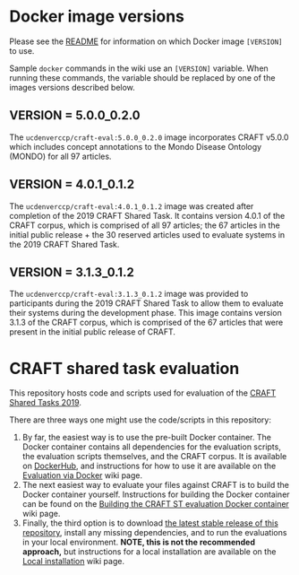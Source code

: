 # Docker image versions

Please see the [README](https://github.com/UCDenver-ccp/craft-shared-tasks/blob/master/README.md) for information on which Docker image `[VERSION]` to use.

Sample `docker` commands in the wiki use an `[VERSION]` variable. When running these commands, the variable should be replaced by one of the images versions described below.

## VERSION = 5.0.0_0.2.0
The `ucdenverccp/craft-eval:5.0.0_0.2.0` image incorporates CRAFT v5.0.0 which includes concept annotations to the Mondo Disease Ontology (MONDO) for all 97 articles.

## VERSION = 4.0.1_0.1.2
The `ucdenverccp/craft-eval:4.0.1_0.1.2` image was created after completion of the 2019 CRAFT Shared Task. It contains version 4.0.1 of the CRAFT corpus, which is comprised of all 97 articles; the 67 articles in the initial public release + the 30 reserved articles used to evaluate systems in the 2019 CRAFT Shared Task.

## VERSION = 3.1.3_0.1.2
The `ucdenverccp/craft-eval:3.1.3_0.1.2` image was provided to participants during the 2019 CRAFT Shared Task to allow them to evaluate their systems during the development phase. This image contains version 3.1.3 of the CRAFT corpus, which is comprised of the 67 articles that were present in the initial public release of CRAFT.



# CRAFT shared task evaluation
This repository hosts code and scripts used for evaluation of the [CRAFT Shared Tasks 2019](https://sites.google.com/view/craft-shared-task-2019/home).

There are three ways one might use the code/scripts in this repository: 

1. By far, the easiest way is to use the pre-built Docker container. The Docker container contains all dependencies for the evaluation scripts, the evaluation scripts themselves, and the CRAFT corpus. It is available on [DockerHub](https://hub.docker.com/r/ucdenverccp/craft-eval), and instructions for how to use it are available on the [Evaluation via Docker](https://github.com/UCDenver-ccp/craft-shared-tasks/wiki/Evaluation-via-Docker-(Recommended-Method)) wiki page.
2. The next easiest way to evaluate your files against CRAFT is to build the Docker container yourself. Instructions for building the Docker container can be found on the [Building the CRAFT ST evaluation Docker container](https://github.com/UCDenver-ccp/craft-shared-tasks/wiki/Building-the-CRAFT-evaluation-Docker-container) wiki page.
3. Finally, the third option is to download [the latest stable release of this repository](https://github.com/UCDenver-ccp/craft-shared-tasks/releases), install any missing dependencies, and to run the evaluations in your local environment. **NOTE, this is not the recommended approach,** but instructions for a local installation are available on the [Local installation](https://github.com/UCDenver-ccp/craft-shared-tasks/wiki/Evaluation-via-Local-Installation) wiki page.
